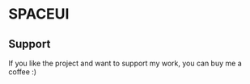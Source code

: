 # SPACEUI


## Support

If you like the project and want to support my work, you can buy me a coffee :)

